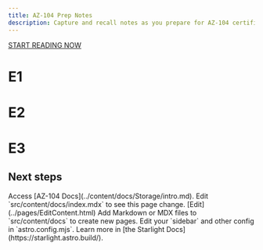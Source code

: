 ```yaml
---
title: AZ-104 Prep Notes
description: Capture and recall notes as you prepare for AZ-104 certification
---
```


<!-- import { Card, CardGrid } from '@astrojs/starlight/components'; -->


<a href="/overview/overview/">START READING NOW</a>
<div class="not-content bgr"><h1>E1</h1><h1>E2</h1><h1>E3</h1></div>

## Next steps

<CardGrid>
	<Card title="AZ-104" icon="open-book">
		Access [AZ-104 Docs](../content/docs/Storage/intro.md).
	</Card>
	<Card title="Update content" icon="pencil">
		Edit `src/content/docs/index.mdx` to see this page change.
	</Card>
	<Card title="Change content" icon="pencil">
		[Edit](../pages/EditContent.html)
	</Card>
	<Card title="Add new content" icon="add-document">
		Add Markdown or MDX files to `src/content/docs` to create new pages.
	</Card>
	<Card title="Configure your site" icon="setting">
		Edit your `sidebar` and other config in `astro.config.mjs`.
	</Card>
	<Card title="Read the docs" icon="open-book">
		Learn more in [the Starlight Docs](https://starlight.astro.build/).
	</Card>
</CardGrid>
